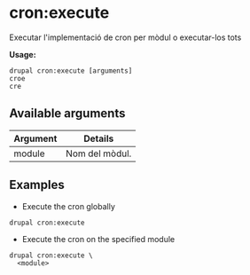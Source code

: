 # cron:execute
Executar l'implementació de cron per mòdul o executar-los tots

**Usage:**
```
drupal cron:execute [arguments]
croe
cre
```

## Available arguments
Argument | Details
---------|-------------
module | Nom del mòdul.

## Examples
* Execute the cron globally
```
drupal cron:execute
```
* Execute the cron on the specified module
```
drupal cron:execute \
  <module>
```
